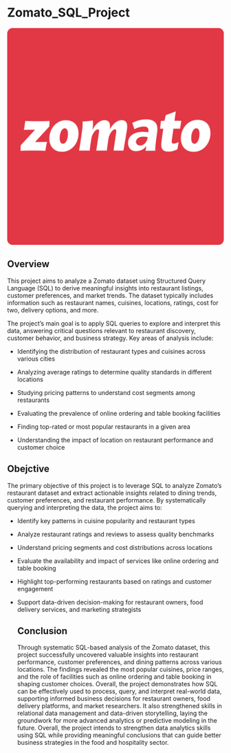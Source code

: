 # Zomato_SQL_Project
![Zomato_Logo](https://github.com/Manishkannoujiya/Zomato_SQL_Project/blob/main/Zomato_logo.png)
## Overview
This project aims to analyze a Zomato dataset using Structured Query Language (SQL) to derive meaningful insights into restaurant listings, customer preferences, and market trends. The dataset typically includes information such as restaurant names, cuisines, locations, ratings, cost for two, delivery options, and more.

The project’s main goal is to apply SQL queries to explore and interpret this data, answering critical questions relevant to restaurant discovery, customer behavior, and business strategy. Key areas of analysis include:

* Identifying the distribution of restaurant types and cuisines across various cities

* Analyzing average ratings to determine quality standards in different locations

* Studying pricing patterns to understand cost segments among restaurants

* Evaluating the prevalence of online ordering and table booking facilities

* Finding top-rated or most popular restaurants in a given area

* Understanding the impact of location on restaurant performance and customer choice

## Obejctive
The primary objective of this project is to leverage SQL to analyze Zomato’s restaurant dataset and extract actionable insights related to dining trends, customer preferences, and restaurant performance. By systematically querying and interpreting the data, the project aims to:

* Identify key patterns in cuisine popularity and restaurant types

* Analyze restaurant ratings and reviews to assess quality benchmarks

* Understand pricing segments and cost distributions across locations

* Evaluate the availability and impact of services like online ordering and table booking

* Highlight top-performing restaurants based on ratings and customer engagement

* Support data-driven decision-making for restaurant owners, food delivery services, and marketing strategists

  ## Conclusion
  Through systematic SQL-based analysis of the Zomato dataset, this project successfully uncovered valuable insights into restaurant performance, customer preferences, and dining patterns across various locations. The findings revealed the most popular cuisines, price ranges, and the role of facilities such as online ordering and table booking in shaping customer choices.
Overall, the project demonstrates how SQL can be effectively used to process, query, and interpret real-world data, supporting informed business decisions for restaurant owners, food delivery platforms, and market researchers. It also strengthened skills in relational data management and data-driven storytelling, laying the groundwork for more advanced analytics or predictive modeling in the future.
Overall, the project intends to strengthen data analytics skills using SQL while providing meaningful conclusions that can guide better business strategies in the food and hospitality sector.
